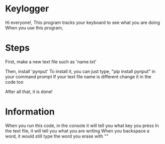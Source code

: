 # Keylogger

Hi everyone!,
This program tracks your keyboard to see what you are doing
When you use this program,

# Steps

First, make a new text file such as 'name.txt'

Then, install 'pynput'
To install it, you can just type, "pip install pynput" in your command prompt
If your text file name is different change it in the code too

After all that, it is done!

# Information

When you run this code, in the console it will tell you what key you press
In the text file, it will tell you what you are writing
When you backspace a word, it would still type the word you erase with "<backspace>"
